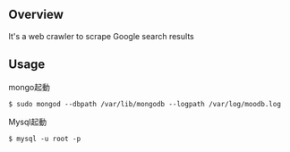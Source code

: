 ## Overview

It's a web crawler to scrape Google search results

## Usage

mongo起動

```
$ sudo mongod --dbpath /var/lib/mongodb --logpath /var/log/moodb.log
```

Mysql起動

```
$ mysql -u root -p
```